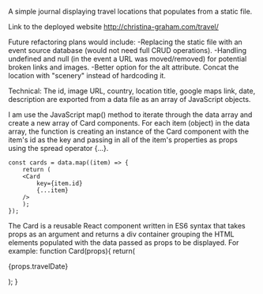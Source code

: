 A simple journal displaying travel locations that populates from a static file.

Link to the deployed website http://christina-graham.com/travel/

Future refactoring plans would include: 
    -Replacing the static file with an event source database (would not need full CRUD operations). 
    -Handling undefined and null (in the event a URL was moved/removed) for potential broken links and images.
    -Better option for the alt attribute. Concat the location with "scenery" instead of hardcoding it.

Technical:
The id, image URL, country, location title, google maps link, date, description are exported from a data file as an array of JavaScript objects.

I am use the JavaScript map() method to iterate through the data array and create a new array of Card components. For each item (object) in the data array, the function is creating an instance of the Card component with the item's id as the key and passing in all of the item's properties as props using the spread operator {...}.

    const cards = data.map((item) => {
        return (
        <Card
            key={item.id}
            {...item}
        />
        );
    });

The Card is a reusable React component written in ES6 syntax that takes props as an argument and returns a div container grouping the HTML elements populated with the data passed as props to be displayed. 
For example:
    function Card(props){
        return(
            <p className="date">{props.travelDate}</p>
        );
    }
   

